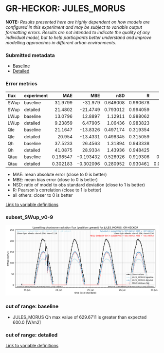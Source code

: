 # GR-HECKOR: JULES_MORUS

**NOTE:** *Results presented here are highly dependent on how models are configured in this experiment and may be subject to variable output formatting errors. Results are not intended to indicate the quality of any individual model, but to help participants better understand and improve modelling approaches in different urban environments.*

### Submitted metadata

- [Baseline](JULES_MORUS_GR-HECKOR_baseline_attrs.md)
- [Detailed](JULES_MORUS_GR-HECKOR_detailed_attrs.md)

### Error metrics

| flux   | experiment   |       MAE |        MBE |      nSD |        R |       5th |       95th |      RMSE |    cRMSE |      AMBE |     1-nSD |        1-R |   nSkewness |   nKurtosis |   Overlap |
|:-------|:-------------|----------:|-----------:|---------:|---------:|----------:|-----------:|----------:|---------:|----------:|----------:|-----------:|------------:|------------:|----------:|
| SWup   | baseline     | 31.9799   | -31.979    | 0.646008 | 0.990678 | 3.10571   |  74.7675   | 39.241    | 0.370614 | 31.979    | 0.353993  | 0.00932194 |   0.622351  |  0.210059   |  0.143246 |
| SWup   | detailed     | 21.4802   | -21.4749   | 0.793012 | 0.994059 | 2.9126    |  44.8409   | 25.6511   | 0.22862  | 21.4749   | 0.206989  | 0.00594123 |   0.138674  |  0.114043   |  0.102632 |
| LWup   | baseline     | 13.0796   |  12.8897   | 1.12911  | 0.988062 | 8.41623   |  25.248    | 15.7878   | 0.208874 | 12.8897   | 0.129113  | 0.0119377  |   0.266988  |  0.178127   |  0.108774 |
| LWup   | detailed     |  9.23859  |   6.47905  | 1.06436  | 0.983823 | 4.54117   |  11.7639   | 10.7457   | 0.196414 |  6.47905  | 0.0643569 | 0.0161771  |   0.0768379 |  0.00891108 |  0.087933 |
| Qle    | baseline     | 21.1647   | -13.8326   | 0.497174 | 0.319354 | 4.38662   |  56.8885   | 36.847    | 0.964175 | 13.8326   | 0.502826  | 0.680646   |   1.58379   |  4.08821    |  0.326302 |
| Qle    | detailed     | 20.954    | -13.4331   | 0.498345 | 0.315059 | 4.60514   |  56.8708   | 36.7792   | 0.966608 | 13.4331   | 0.501655  | 0.684941   |   1.64731   |  4.27539    |  0.296282 |
| Qh     | baseline     | 37.5233   |  26.4563   | 1.31894  | 0.943338 | 2.41511   | 117.985    | 59.2877   | 0.501188 | 26.4563   | 0.318939  | 0.056662   |   0.0629124 |  0.136515   |  0.158632 |
| Qh     | detailed     | 41.0875   |  28.9334   | 1.43936  | 0.948425 | 5.24911   | 145.722    | 68.2967   | 0.584386 | 28.9334   | 0.439361  | 0.0515748  |   0.0099795 |  0.400752   |  0.165782 |
| Qtau   | baseline     |  0.198547 |  -0.193432 | 0.526926 | 0.919306 | 0.011436  |   0.568873 |  0.306379 | 0.555732 |  0.193432 | 0.473075  | 0.080694   |   0.0722276 |  0.205136   |  0.197517 |
| Qtau   | detailed     |  0.302183 |  -0.302096 | 0.280952 | 0.930461 | 0.0178671 |   0.881008 |  0.439217 | 0.745724 |  0.302096 | 0.719048  | 0.069539   |   0.0194783 |  0.0743131  |  0.342301 |

 - MAE: mean absolute error (close to 0 is better)
 - MBE: mean bias error (close to 0 is better)
 - NSD: ratio of model to obs standard deviation (close to 1 is better)
 - R: Pearson's correlation (close to 1 is better)
 - all others: closer to 0 is better

[Link to variable definitions](../modelattrs/variable_definitions.md)

### <a name="subset_swup_v0-9"></a>subset_SWup_v0-9
[![JULES_MORUS_GR-HECKOR_subset_SWup_v0-9.png](JULES_MORUS_GR-HECKOR_subset_SWup_v0-9.png)](JULES_MORUS_GR-HECKOR_subset_SWup_v0-9.png)

### out of range: baseline

 - JULES_MORUS Qh max value of 629.6711 is greater than expected 600.0 [W/m2]

### out of range: detailed



[Link to variable definitions](../modelattrs/variable_definitions.md)


